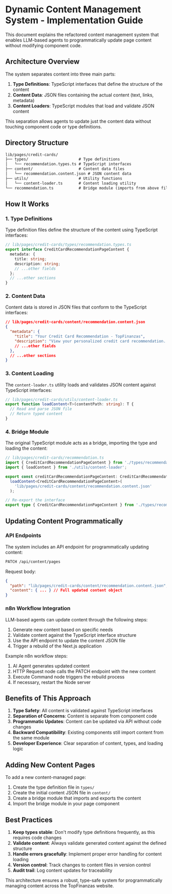 # Dynamic Content Management System - Implementation Guide

This document explains the refactored content management system that enables LLM-based agents to programmatically update page content without modifying component code.

## Architecture Overview

The system separates content into three main parts:

1. **Type Definitions**: TypeScript interfaces that define the structure of the content
2. **Content Data**: JSON files containing the actual content (text, links, metadata)
3. **Content Loaders**: TypeScript modules that load and validate JSON content

This separation allows agents to update just the content data without touching component code or type definitions.

## Directory Structure

```markdown
lib/pages/credit-cards/
├── types/                      # Type definitions
│   └── recommendation.types.ts # TypeScript interfaces
├── content/                    # Content data files
│   └── recommendation.content.json # JSON content data
├── utils/                      # Utility functions
│   └── content-loader.ts       # Content loading utility
└── recommendation.ts           # Bridge module (imports from above files)
```

## How It Works

### 1. Type Definitions

Type definition files define the structure of the content using TypeScript interfaces:

```typescript
// lib/pages/credit-cards/types/recommendation.types.ts
export interface CreditCardRecommendationPageContent {
  metadata: {
    title: string;
    description: string;
    // ...other fields
  };
  // ...other sections
}
```

### 2. Content Data

Content data is stored in JSON files that conform to the TypeScript interfaces:

```json
// lib/pages/credit-cards/content/recommendation.content.json
{
  "metadata": {
    "title": "Your Credit Card Recommendation - TopFinanzas",
    "description": "View your personalized credit card recommendation...",
    // ...other fields
  },
  // ...other sections
}
```

### 3. Content Loading

The `content-loader.ts` utility loads and validates JSON content against TypeScript interfaces:

```typescript
// lib/pages/credit-cards/utils/content-loader.ts
export function loadContent<T>(contentPath: string): T {
  // Read and parse JSON file
  // Return typed content
}
```

### 4. Bridge Module

The original TypeScript module acts as a bridge, importing the type and loading the content:

```typescript
// lib/pages/credit-cards/recommendation.ts
import { CreditCardRecommendationPageContent } from './types/recommendation.types';
import { loadContent } from './utils/content-loader';

export const creditCardRecommendationPageContent: CreditCardRecommendationPageContent = 
  loadContent<CreditCardRecommendationPageContent>(
    'lib/pages/credit-cards/content/recommendation.content.json'
  );

// Re-export the interface
export type { CreditCardRecommendationPageContent } from './types/recommendation.types';
```

## Updating Content Programmatically

### API Endpoints

The system includes an API endpoint for programmatically updating content:

```bash
PATCH /api/content/pages
```

Request body:

```json
{
  "path": "lib/pages/credit-cards/content/recommendation.content.json",
  "content": { ... } // Full updated content object
}
```

### n8n Workflow Integration

LLM-based agents can update content through the following steps:

1. Generate new content based on specific needs
2. Validate content against the TypeScript interface structure
3. Use the API endpoint to update the content JSON file
4. Trigger a rebuild of the Next.js application

Example n8n workflow steps:

1. AI Agent generates updated content
2. HTTP Request node calls the PATCH endpoint with the new content
3. Execute Command node triggers the rebuild process
4. If necessary, restart the Node server

## Benefits of This Approach

1. **Type Safety**: All content is validated against TypeScript interfaces
2. **Separation of Concerns**: Content is separate from component code
3. **Programmatic Updates**: Content can be updated via API without code changes
4. **Backward Compatibility**: Existing components still import content from the same module
5. **Developer Experience**: Clear separation of content, types, and loading logic

## Adding New Content Pages

To add a new content-managed page:

1. Create the type definition file in `types/`
2. Create the initial content JSON file in `content/`
3. Create a bridge module that imports and exports the content
4. Import the bridge module in your page component

## Best Practices

1. **Keep types stable**: Don't modify type definitions frequently, as this requires code changes
2. **Validate content**: Always validate generated content against the defined structure
3. **Handle errors gracefully**: Implement proper error handling for content loading
4. **Version control**: Track changes to content files in version control
5. **Audit trail**: Log content updates for traceability

This architecture ensures a robust, type-safe system for programmatically managing content across the TopFinanzas website.
